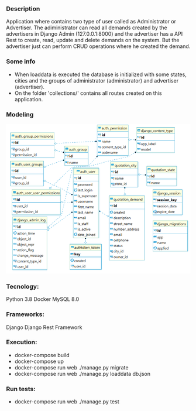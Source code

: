 ### Description
Application where contains two type of user called as Administrator or Advertiser. The adiministrator
can read all demands created by the advertisers in Django Admin (127.0.0.1:8000) and the advertiser has 
a API Rest to create, read, update and delete demands on the system. But the advertiser just can perform
CRUD operations where he created the demand.

### Some info
* When loaddata is executed the database is initialized with some states, cities and the groups of administrator (administrator) and advertiser (advertiser).
* On the folder 'collections/' contains all routes created on this application.

### Modeling
![Modeling of data](modeling.png)

### Tecnology:
Python 3.8
Docker
MySQL 8.0

### Frameworks:  
Django
Django Rest Framework

### Execution:  
* docker-compose build
* docker-compose up
* docker-compose run web ./manage.py migrate
* docker-compose run web ./manage.py loaddata db.json

### Run tests:
* docker-compose run web ./manage.py test